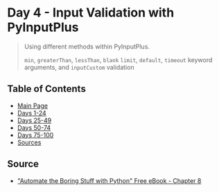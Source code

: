 # Day 4 - Input Validation with PyInputPlus

> Using different methods within PyInputPlus.
>
> `min`, `greaterThan`, `lessThan`, `blank` `limit`, `default`, `timeout` keyword arguments, and `inputCustom` validation

## Table of Contents

- [Main Page](https://github.com/amyjtech/100DaysPython)
- [Days 1-24](https://github.com/amyjtech/100DaysPython/tree/main/days1-24)
- [Days 25-49](https://github.com/amyjtech/100DaysPython/tree/main/days25-49)
- [Days 50-74](https://github.com/amyjtech/100DaysPython/tree/main/days50-74)
- [Days 75-100](https://github.com/amyjtech/100DaysPython/tree/main/days75-100)
- [Sources](https://github.com/amyjtech/100DaysPython#sources)

## Source

- ["Automate the Boring Stuff with Python" Free eBook - Chapter 8](http://automatetheboringstuff.com/2e/chapter8/)
